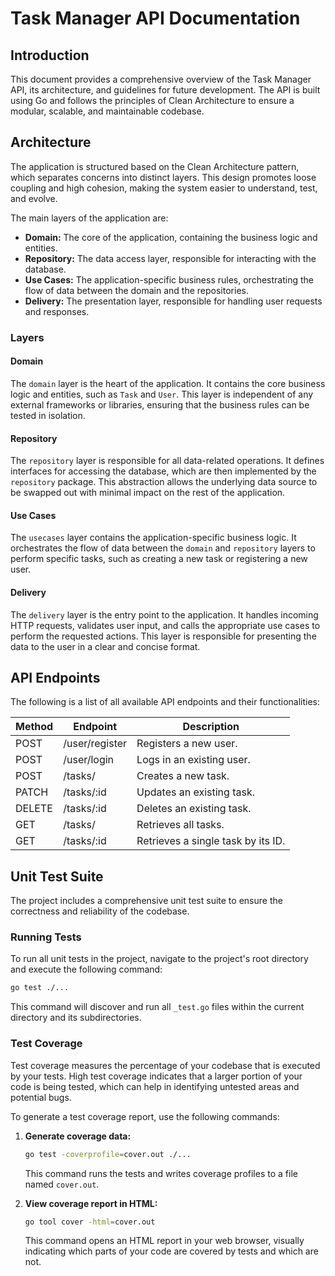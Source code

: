 # Task Manager API Documentation

## Introduction

This document provides a comprehensive overview of the Task Manager API, its architecture, and guidelines for future development. The API is built using Go and follows the principles of Clean Architecture to ensure a modular, scalable, and maintainable codebase.

## Architecture

The application is structured based on the Clean Architecture pattern, which separates concerns into distinct layers. This design promotes loose coupling and high cohesion, making the system easier to understand, test, and evolve.

The main layers of the application are:

-   **Domain:** The core of the application, containing the business logic and entities.
-   **Repository:** The data access layer, responsible for interacting with the database.
-   **Use Cases:** The application-specific business rules, orchestrating the flow of data between the domain and the repositories.
-   **Delivery:** The presentation layer, responsible for handling user requests and responses.

### Layers

#### Domain

The `domain` layer is the heart of the application. It contains the core business logic and entities, such as `Task` and `User`. This layer is independent of any external frameworks or libraries, ensuring that the business rules can be tested in isolation.

#### Repository

The `repository` layer is responsible for all data-related operations. It defines interfaces for accessing the database, which are then implemented by the `repository` package. This abstraction allows the underlying data source to be swapped out with minimal impact on the rest of the application.

#### Use Cases

The `usecases` layer contains the application-specific business logic. It orchestrates the flow of data between the `domain` and `repository` layers to perform specific tasks, such as creating a new task or registering a new user.

#### Delivery

The `delivery` layer is the entry point to the application. It handles incoming HTTP requests, validates user input, and calls the appropriate use cases to perform the requested actions. This layer is responsible for presenting the data to the user in a clear and concise format.

## API Endpoints

The following is a list of all available API endpoints and their functionalities:

| Method | Endpoint | Description |
| --- | --- | --- |
| POST | /user/register | Registers a new user. |
| POST | /user/login | Logs in an existing user. |
| POST | /tasks/ | Creates a new task. |
| PATCH | /tasks/:id | Updates an existing task. |
| DELETE | /tasks/:id | Deletes an existing task. |
| GET | /tasks/ | Retrieves all tasks. |
| GET | /tasks/:id | Retrieves a single task by its ID. |

## Unit Test Suite

The project includes a comprehensive unit test suite to ensure the correctness and reliability of the codebase.

### Running Tests

To run all unit tests in the project, navigate to the project's root directory and execute the following command:

```bash
go test ./...
```

This command will discover and run all `_test.go` files within the current directory and its subdirectories.

### Test Coverage

Test coverage measures the percentage of your codebase that is executed by your tests. High test coverage indicates that a larger portion of your code is being tested, which can help in identifying untested areas and potential bugs.

To generate a test coverage report, use the following commands:

1.  **Generate coverage data:**
    ```bash
    go test -coverprofile=cover.out ./...
    ```
    This command runs the tests and writes coverage profiles to a file named `cover.out`.

2.  **View coverage report in HTML:**
    ```bash
    go tool cover -html=cover.out
    ```
    This command opens an HTML report in your web browser, visually indicating which parts of your code are covered by tests and which are not.
